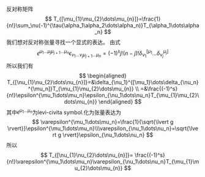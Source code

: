 反对称矩阵
$$
T_{[\mu_{1}\mu_{2}\dots\mu_{n}]}=\frac{1}{n!}\sum_\nu(-1)^{\tau(\alpha_1\alpha_2\dots\alpha_n)}T_{\alpha_1\dots\alpha_n}
$$
我们想对反对称张量寻找一个显式的表达。
由式
$$
\epsilon^{\mu_1\dots\mu_j\mu_{j+1}\dots\mu_n}\epsilon_{\nu_1\dots\nu_j\mu_{j+1}\dots\mu_n}=(-1)^sj!(n-j)!\delta_{\nu_1}^{[\mu_1}\dots\delta_{\nu_j}^{\mu_j]}
$$
所以我们有
$$
\begin{aligned}
T_{[\nu_{1}\nu_{2}\dots\nu_{n}]}=&\delta_{\nu_1}^{[\mu_1}\dots\delta_{\nu_n}^{\mu_n]}T_{\mu_{1}\mu_{2}\dots\mu_{n}} \\
=&\frac{(-1)^s}{n!}\epsilon^{\mu_1\dots\mu_n}\epsilon_{\nu_1\dots\nu_n}T_{\mu_{1}\mu_{2}\dots\mu_{n}}
\end{aligned}
$$
其中$\epsilon^{\mu_1\dots\mu_n}$为levi-civita symbol.化为张量表达为
$$
\varepsilon^{\mu_1\dots\mu_n}=\frac{1}{\sqrt{\lvert g \rvert}}\epsilon^{\mu_1\dots\mu_n}\\\varepsilon_{\nu_1\dots\nu_n}=\sqrt{\lvert g \rvert}\epsilon_{\nu_1\dots\nu_n}
$$
所以
$$
T_{[\nu_{1}\nu_{2}\dots\nu_{n}]}=
\frac{(-1)^s}{n!}\varepsilon^{\mu_1\dots\mu_n}\varepsilon_{\nu_1\dots\nu_n}T_{\mu_{1}\mu_{2}\dots\mu_{n}}
$$
<!--stackedit_data:
eyJoaXN0b3J5IjpbLTE5ODU4NTk3NzQsMTI1NTU2MDA5MiwtMT
g3MzE2OTQ3XX0=
-->